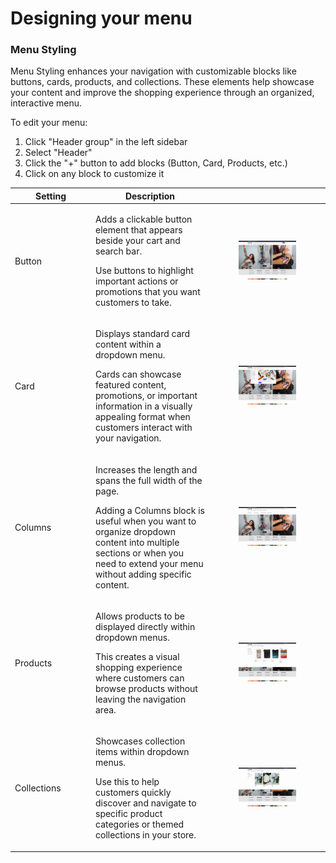 # Designing your menu

### Menu Styling

Menu Styling enhances your navigation with customizable blocks like buttons, cards, products, and collections. These elements help showcase your content and improve the shopping experience through an organized, interactive menu.

To edit your menu:

1. Click "Header group" in the left sidebar
2. Select "Header"
3. Click the "+" button to add blocks (Button, Card, Products, etc.)
4. Click on any block to customize it

<table><thead><tr><th width="115.00006103515625">Setting</th><th>Description</th><th></th></tr></thead><tbody><tr><td>Button</td><td><p>Adds a clickable button element that appears beside your cart and search bar.</p><p>Use buttons to highlight important actions or promotions that you want customers to take.</p></td><td><div><figure><img src="../.gitbook/assets/image (8).png" alt=""><figcaption></figcaption></figure></div></td></tr><tr><td>Card</td><td><p>Displays standard card content within a dropdown menu.</p><p>Cards can showcase featured content, promotions, or important information in a visually appealing format when customers interact with your navigation.</p></td><td><div><figure><img src="../.gitbook/assets/image (4).png" alt=""><figcaption></figcaption></figure></div></td></tr><tr><td>Columns</td><td><p>Increases the length and spans the full width of the page.</p><p>Adding a Columns block is useful when you want to organize dropdown content into multiple sections or when you need to extend your menu without adding specific content.</p></td><td><div><figure><img src="../.gitbook/assets/image (7).png" alt=""><figcaption></figcaption></figure></div></td></tr><tr><td>Products</td><td><p>Allows products to be displayed directly within dropdown menus.</p><p>This creates a visual shopping experience where customers can browse products without leaving the navigation area.</p></td><td><div><figure><img src="../.gitbook/assets/image (3).png" alt=""><figcaption></figcaption></figure></div></td></tr><tr><td>Collections</td><td><p>Showcases collection items within dropdown menus.</p><p>Use this to help customers quickly discover and navigate to specific product categories or themed collections in your store.</p></td><td><div><figure><img src="../.gitbook/assets/image (5).png" alt=""><figcaption></figcaption></figure></div></td></tr></tbody></table>
